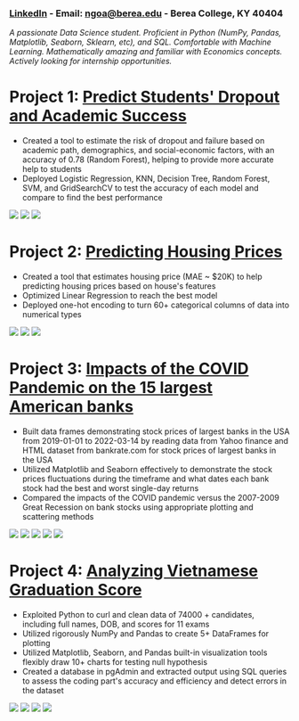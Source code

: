### [LinkedIn](https://www.linkedin.com/in/ahnngo/) - Email: ngoa@berea.edu - Berea College, KY 40404
*A passionate Data Science student. Proficient in Python (NumPy, Pandas, Matplotlib, Seaborn, Sklearn, etc), and SQL. Comfortable with Machine Learning. Mathematically amazing and familiar with Economics concepts. Actively looking for internship opportunities.*

# Project 1: [Predict Students' Dropout and Academic Success](https://github.com/ahnngo/Predict-students-dropout-and-academic-success)
*	Created a tool to estimate the risk of dropout and failure based on academic path, demographics, and social-economic factors, with an accuracy of 0.78 (Random Forest), helping to provide more accurate help to students
*	Deployed Logistic Regression, KNN, Decision Tree, Random Forest, SVM, and GridSearchCV to test the accuracy of each model and compare to find the best performance


![](chart/Correlation.png)
![](chart/General%20Explore.png)
![](chart/Error%20Rate%20vs%20K%20value.png)

# Project 2: [Predicting Housing Prices](https://github.com/ahnngo/house-prices-advanced-regression-techniques)
* Created a tool that estimates housing price (MAE ~ $20K) to help predicting housing prices based on house's features
* Optimized Linear Regression to reach the best model
* Deployed one-hot encoding to turn 60+ categorical columns of data into numerical types

![](chart/Null%20Values%20Count.png)
![](chart/y_test%20vs.%20prediction.png)
![](chart/Error%20Distribution.png)

# Project 3: [Impacts of the COVID Pandemic on the 15 largest American banks](https://github.com/ahnngo/bank-stocks-affected-by-covid)
* Built data frames demonstrating stock prices of largest banks in the USA from 2019-01-01 to 2022-03-14 by reading data from Yahoo finance and HTML dataset from bankrate.com for stock prices of largest banks in the USA
* Utilized Matplotlib and Seaborn effectively to demonstrate the stock prices fluctuations during the timeframe and what dates each bank stock had the best and worst single-day returns
* Compared the impacts of the COVID pandemic versus the 2007-2009 Great Recession on bank stocks using appropriate plotting and scattering methods

![](chart/Banks%20stock%20return.png)
![](chart/Stock%20Return%20over%20Time.png)
![](chart/Stock%20price%20fluctuation.png)
![](chart/Correlation%20of%20Stock%20Prices%20of%20Each%20Bank.png)
![](chart/aximum%20and%20Minimum%20Change%20in%20Close%20Price%20of%20Stocks%20by%20Time.png)

# Project 4: [Analyzing Vietnamese Graduation Score](https://github.com/ahnngo/analyzing_vietnamese_graduation_score_2020)
* Exploited Python to curl and clean data of 74000 + candidates, including full names, DOB, and scores for 11 exams
* Utilized rigorously NumPy and Pandas to create 5+ DataFrames for plotting
* Utilized Matplotlib, Seaborn, and Pandas built-in visualization tools flexibly draw 10+ charts for testing null hypothesis
* Created a database in pgAdmin and extracted output using SQL queries to assess the coding part's accuracy and efficiency and detect errors in the dataset

![](chart/The%20numbers%20of%20student%20participating%20in%20each%20exam.png)
![](chart/Percentage%20of%20exam%20combination%20taken%20by%20students.png)
![](chart/Mandatory%20Meanscore.png)
![](chart/Most%20Popular%20First%20Name.png)
